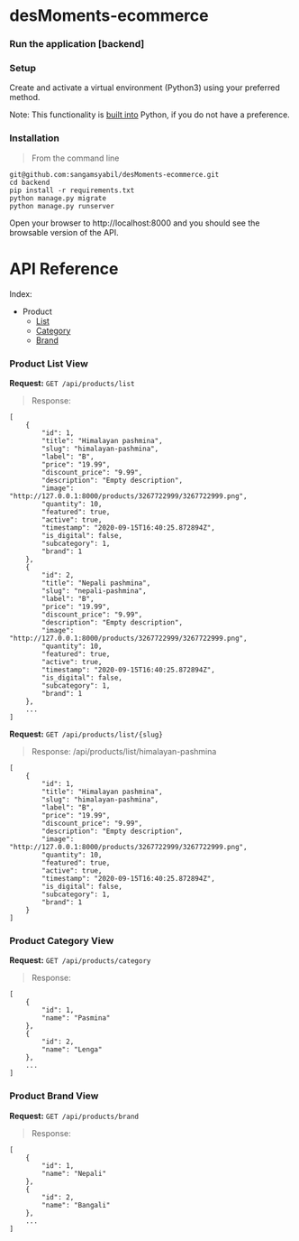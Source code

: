 # desMoments-ecommerce

### Run the application [backend]

### Setup
Create and activate a virtual environment (Python3) using your preferred method. 

Note: This functionality is [built into](https://docs.python.org/3/tutorial/venv.html) Python, if you do not have a preference.

### Installation
>From the command line

```
git@github.com:sangamsyabil/desMoments-ecommerce.git
cd backend
pip install -r requirements.txt
python manage.py migrate
python manage.py runserver
```
Open your browser to http://localhost:8000 and you should see the browsable version of the API.

# API Reference
Index: 
* Product
    * [List](#product-list-view)
    * [Category](#product-category-view)
    * [Brand](#product-brand-view)

### Product List View
**Request:** `GET /api/products/list`
> Response:
```
[
    {
        "id": 1,
        "title": "Himalayan pashmina",
        "slug": "himalayan-pashmina",
        "label": "B",
        "price": "19.99",
        "discount_price": "9.99",
        "description": "Empty description",
        "image": "http://127.0.0.1:8000/products/3267722999/3267722999.png",
        "quantity": 10,
        "featured": true,
        "active": true,
        "timestamp": "2020-09-15T16:40:25.872894Z",
        "is_digital": false,
        "subcategory": 1,
        "brand": 1
    },
    {
        "id": 2,
        "title": "Nepali pashmina",
        "slug": "nepali-pashmina",
        "label": "B",
        "price": "19.99",
        "discount_price": "9.99",
        "description": "Empty description",
        "image": "http://127.0.0.1:8000/products/3267722999/3267722999.png",
        "quantity": 10,
        "featured": true,
        "active": true,
        "timestamp": "2020-09-15T16:40:25.872894Z",
        "is_digital": false,
        "subcategory": 1,
        "brand": 1
    },
    ...
]
```

**Request:** `GET /api/products/list/{slug}`
> Response: /api/products/list/himalayan-pashmina
```
[
    {
        "id": 1,
        "title": "Himalayan pashmina",
        "slug": "himalayan-pashmina",
        "label": "B",
        "price": "19.99",
        "discount_price": "9.99",
        "description": "Empty description",
        "image": "http://127.0.0.1:8000/products/3267722999/3267722999.png",
        "quantity": 10,
        "featured": true,
        "active": true,
        "timestamp": "2020-09-15T16:40:25.872894Z",
        "is_digital": false,
        "subcategory": 1,
        "brand": 1
    }
]
```

### Product Category View
**Request:** `GET /api/products/category`
> Response:
```
[
    {
        "id": 1,
        "name": "Pasmina"
    },
    {
        "id": 2,
        "name": "Lenga"
    },
    ...
]
```

### Product Brand View
**Request:** `GET /api/products/brand`
> Response:
```
[
    {
        "id": 1,
        "name": "Nepali"
    },
    {
        "id": 2,
        "name": "Bangali"
    },
    ...
]
```
